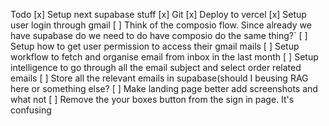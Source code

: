 Todo
[x] Setup next supabase stuff
[x] Git 
[x] Deploy to vercel
[x] Setup user login through gmail
[ ] Think of the composio flow. Since already we have supabase do we need to do have composio do the same thing?`
[ ] Setup how to get user permission to access their gmail mails
[ ] Setup workflow to fetch and organise email from inbox in the last month
[ ] Setup intelligence to go through all the email subject and select order related emails
[ ] Store all the relevant emails in supabase(should I beusing RAG here or something else?
[ ] Make landing page better add screenshots and what not
[ ] Remove the your boxes button from the sign in page. It's confusing